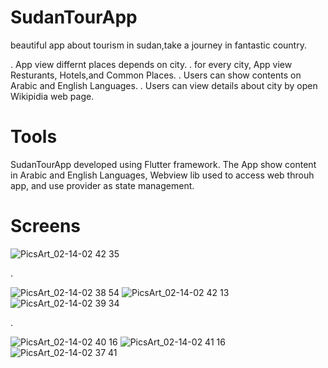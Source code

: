 # SudanTourApp

beautiful app about tourism in sudan,take a journey in fantastic country.

. App view differnt places depends on city.
. for every city, App view Resturants, Hotels,and Common Places.
. Users can show  contents on Arabic and English Languages.
. Users can view details about city by open Wikipidia web page.

# Tools
SudanTourApp developed using Flutter framework. The App show content in Arabic and English Languages, Webview lib used to access web throuh app, and use provider as state management.

#  Screens
![PicsArt_02-14-02 42 35](https://user-images.githubusercontent.com/24944117/218742296-b004e6c3-659e-4b91-8795-7e323a8dbba8.jpg)

.


![PicsArt_02-14-02 38 54](https://user-images.githubusercontent.com/24944117/218742416-9c13b4f0-7fdc-4af0-8715-7c2c88bff44b.png)
![PicsArt_02-14-02 42 13](https://user-images.githubusercontent.com/24944117/218742638-2811d7d8-ccae-4d2f-a576-f944da4cb698.png)
![PicsArt_02-14-02 39 34](https://user-images.githubusercontent.com/24944117/218742472-4b521132-613e-481f-aa3a-edf68cde144c.png)

.


![PicsArt_02-14-02 40 16](https://user-images.githubusercontent.com/24944117/218742548-fd99c372-2c8c-4568-9f1b-9a6e3b1e038b.png)
![PicsArt_02-14-02 41 16](https://user-images.githubusercontent.com/24944117/218742589-5c3b32bc-cd11-410b-b252-3ea07dafc691.png)
![PicsArt_02-14-02 37 41](https://user-images.githubusercontent.com/24944117/218742366-94842b02-9d18-4eaf-82b1-e8cb07899a6c.png)
